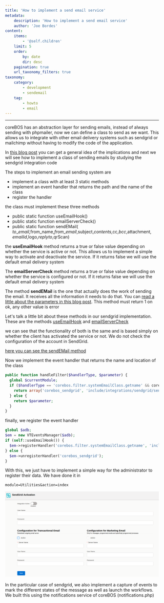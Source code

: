 ```yaml
---
title: 'How to implement a send email service'
metadata:
    description: 'How to implement a send email service'
    author: 'Joe Bordes'
content:
    items:
        - '@self.children'
    limit: 5
    order:
        by: date
        dir: desc
    pagination: true
    url_taxonomy_filters: true
taxonomy:
    category:
        - development 
        - sendemail
    tag:
        - howto
        - email
---
```

---

coreBOS has an abstraction layer for sending emails, instead of always
sending with phpmailer, now we can define a class to send as we want.
This allows us to integrate with other email delivery systems such as
sendgrid or mailchimp without having to modify the code of the
application.

In [this blog post](http://blog.corebos.org/blog/emailapisendgrid) you
can get a general idea of the implications and next we will see how to
implement a class of sending emails by studying the sendgrid integration
code

The steps to implement an email sending system are

-   implement a class with at least 3 static methods
-   implement an event handler that returns the path and the name of the
    class
-   register the handler

the class must implement these three methods

-   public static function useEmailHook()
-   public static function emailServerCheck()
-   public static function sendEMail(
    $to\_email,$from\_name,$from\_email,$subject,$contents,$cc,$bcc,$attachment,
    $emailid,$logo,$replyto,$qrScan)

the **useEmailHook** method returns a true or false value depending on
whether the service is active or not. This allows us to implement a
simple way to activate and deactivate the service. If it returns false
we will use the default email delivery system

The **emailServerCheck** method returns a true or false value depending
on whether the service is configured or not. If it returns false we will
use the default email delivery system

The method **sendEMail** is the one that actually does the work of
sending the email. It receives all the information it needs to do that.
You can [read a little about the parameters in this blog post](http://blog.corebos.org/blog/SendEmail). This method must return 1
on ok, any other value is error

Let's talk a little bit about these methods in our sendgrid
implementation. These are the methods
[useEmailHook](https://github.com/tsolucio/corebos/blob/master/include/integrations/sendgrid/sendgrid.php#L128)
and
[emailServerCheck](https://github.com/tsolucio/corebos/blob/master/include/integrations/sendgrid/sendgrid.php#L306)

we can see that the functionality of both is the same and is based
simply on whether the client has activated the service or not. We do not
check the configuration of the account in SendGrid.

[here you can see the sendEMail
method](https://github.com/tsolucio/corebos/blob/master/include/integrations/sendgrid/sendgrid.php#L132)

Now we implement the event handler that returns the name and location of
the class
```php
public function handleFilter($handlerType, $parameter) {
  global $currentModule;
  if ($handlerType == 'corebos.filter.systemEmailClass.getname' && corebos_sendgrid::useEmailHook()) {
    return array('corebos_sendgrid', 'include/integrations/sendgrid/sendgrid.php');
  } else {
    return $parameter;
  }
}
```

finally, we register the event handler
```php
global $adb;
$em = new VTEventsManager($adb);
if (self::useEmailHook()) {
  $em->registerHandler('corebos.filter.systemEmailClass.getname', 'include/integrations/sendgrid/sendgrid.php', 'corebos_sendgrid');
} else {
  $em->unregisterHandler('corebos_sendgrid');
}
```
With this, we just have to implement a simple way for the administrator
to register their data. We have done it in
```
module=Utilities&action=index
```

![](sendgridconfiguration.png?width=100%)

In the particular case of sendgrid, we also implement a capture of
events to mark the different states of the message as well as launch the
workflows. We built this using the notifications service of coreBOS
(notifications.php)
